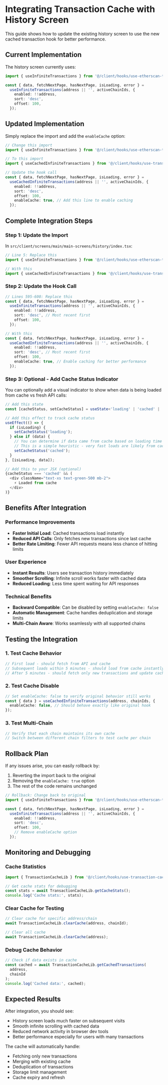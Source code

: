 # Integrating Transaction Cache with History Screen

This guide shows how to update the existing history screen to use the new cached transaction hook for better performance.

## Current Implementation

The history screen currently uses:

```typescript
import { useInfiniteTransactions } from '@/client/hooks/use-etherscan-transactions';

const { data, fetchNextPage, hasNextPage, isLoading, error } =
  useInfiniteTransactions(address || '', activeChainIds, {
    enabled: !!address,
    sort: 'desc',
    offset: 100,
  });
```

## Updated Implementation

Simply replace the import and add the `enableCache` option:

```typescript
// Change this import
import { useInfiniteTransactions } from '@/client/hooks/use-etherscan-transactions';

// To this import
import { useCachedInfiniteTransactions } from '@/client/hooks/use-transaction-cache';

// Update the hook call
const { data, fetchNextPage, hasNextPage, isLoading, error } =
  useCachedInfiniteTransactions(address || '', activeChainIds, {
    enabled: !!address,
    sort: 'desc',
    offset: 100,
    enableCache: true, // Add this line to enable caching
  });
```

## Complete Integration Steps

### Step 1: Update the Import

In `src/client/screens/main/main-screens/history/index.tsx`:

```typescript
// Line 5: Replace this
import { useInfiniteTransactions } from '@/client/hooks/use-etherscan-transactions';

// With this
import { useCachedInfiniteTransactions } from '@/client/hooks/use-transaction-cache';
```

### Step 2: Update the Hook Call

```typescript
// Lines 595-600: Replace this
const { data, fetchNextPage, hasNextPage, isLoading, error } =
  useInfiniteTransactions(address || '', activeChainIds, {
    enabled: !!address,
    sort: 'desc', // Most recent first
    offset: 100,
  });

// With this
const { data, fetchNextPage, hasNextPage, isLoading, error } =
  useCachedInfiniteTransactions(address || '', activeChainIds, {
    enabled: !!address,
    sort: 'desc', // Most recent first
    offset: 100,
    enableCache: true, // Enable caching for better performance
  });
```

### Step 3: Optional - Add Cache Status Indicator

You can optionally add a visual indicator to show when data is being loaded from cache vs fresh API calls:

```typescript
// Add this state
const [cacheStatus, setCacheStatus] = useState<'loading' | 'cached' | 'fresh'>('loading');

// Add this effect to track cache status
useEffect(() => {
  if (isLoading) {
    setCacheStatus('loading');
  } else if (data) {
    // You can determine if data came from cache based on loading time
    // This is a simple heuristic - very fast loads are likely from cache
    setCacheStatus('cached');
  }
}, [isLoading, data]);

// Add this to your JSX (optional)
{cacheStatus === 'cached' && (
  <div className="text-xs text-green-500 mb-2">
    ⚡ Loaded from cache
  </div>
)}
```

## Benefits After Integration

### Performance Improvements

- **Faster Initial Load**: Cached transactions load instantly
- **Reduced API Calls**: Only fetches new transactions since last cache
- **Better Rate Limiting**: Fewer API requests means less chance of hitting limits

### User Experience

- **Instant Results**: Users see transaction history immediately
- **Smoother Scrolling**: Infinite scroll works faster with cached data
- **Reduced Loading**: Less time spent waiting for API responses

### Technical Benefits

- **Backward Compatible**: Can be disabled by setting `enableCache: false`
- **Automatic Management**: Cache handles deduplication and storage limits
- **Multi-Chain Aware**: Works seamlessly with all supported chains

## Testing the Integration

### 1. Test Cache Behavior

```typescript
// First load - should fetch from API and cache
// Subsequent loads within 5 minutes - should load from cache instantly
// After 5 minutes - should fetch only new transactions and update cache
```

### 2. Test Cache Disable

```typescript
// Set enableCache: false to verify original behavior still works
const { data } = useCachedInfiniteTransactions(address, chainIds, {
  enableCache: false, // Should behave exactly like original hook
});
```

### 3. Test Multi-Chain

```typescript
// Verify that each chain maintains its own cache
// Switch between different chain filters to test cache per chain
```

## Rollback Plan

If any issues arise, you can easily rollback by:

1. Reverting the import back to the original
2. Removing the `enableCache: true` option
3. The rest of the code remains unchanged

```typescript
// Rollback: Change back to original
import { useInfiniteTransactions } from '@/client/hooks/use-etherscan-transactions';

const { data, fetchNextPage, hasNextPage, isLoading, error } =
  useInfiniteTransactions(address || '', activeChainIds, {
    enabled: !!address,
    sort: 'desc',
    offset: 100,
    // Remove enableCache option
  });
```

## Monitoring and Debugging

### Cache Statistics

```typescript
import { TransactionCacheLib } from '@/client/hooks/use-transaction-cache';

// Get cache stats for debugging
const stats = await TransactionCacheLib.getCacheStats();
console.log('Cache stats:', stats);
```

### Clear Cache for Testing

```typescript
// Clear cache for specific address/chain
await TransactionCacheLib.clearCache(address, chainId);

// Clear all cache
await TransactionCacheLib.clearCache(address);
```

### Debug Cache Behavior

```typescript
// Check if data exists in cache
const cached = await TransactionCacheLib.getCachedTransactions(
  address,
  chainId
);
console.log('Cached data:', cached);
```

## Expected Results

After integration, you should see:

- History screen loads much faster on subsequent visits
- Smooth infinite scrolling with cached data
- Reduced network activity in browser dev tools
- Better performance especially for users with many transactions

The cache will automatically handle:

- Fetching only new transactions
- Merging with existing cache
- Deduplication of transactions
- Storage limit management
- Cache expiry and refresh
